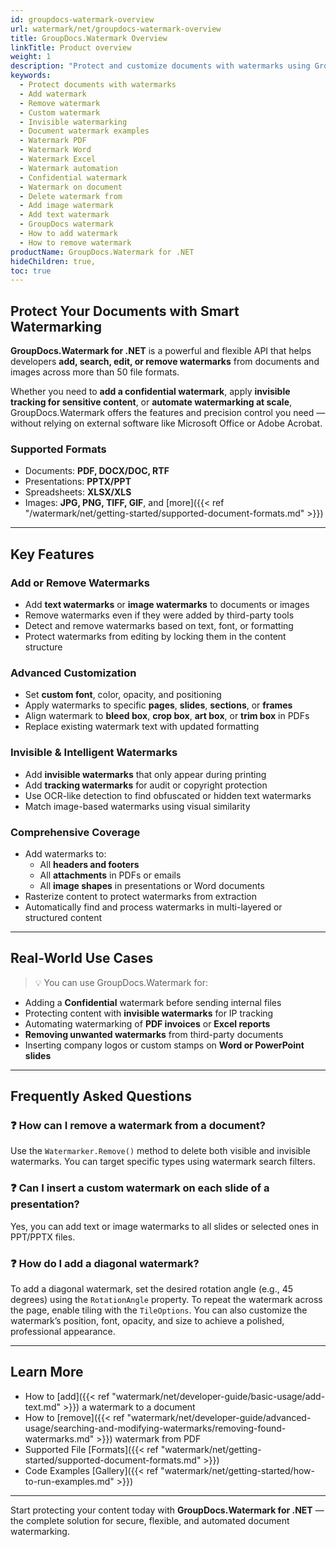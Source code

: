 ```yaml
---
id: groupdocs-watermark-overview
url: watermark/net/groupdocs-watermark-overview
title: GroupDocs.Watermark Overview
linkTitle: Product overview
weight: 1
description: "Protect and customize documents with watermarks using GroupDocs.Watermark for .NET. Add, remove, search, and manage visible or invisible watermarks in over 50 document formats including PDF, Word, Excel, PowerPoint, and images."
keywords: 
  - Protect documents with watermarks
  - Add watermark
  - Remove watermark
  - Custom watermark
  - Invisible watermarking
  - Document watermark examples
  - Watermark PDF
  - Watermark Word
  - Watermark Excel
  - Watermark automation
  - Confidential watermark
  - Watermark on document
  - Delete watermark from
  - Add image watermark
  - Add text watermark
  - GroupDocs watermark
  - How to add watermark
  - How to remove watermark
productName: GroupDocs.Watermark for .NET
hideChildren: true,
toc: true
---
```


## Protect Your Documents with Smart Watermarking

**GroupDocs.Watermark for .NET** is a powerful and flexible API that helps developers **add, search, edit, or remove watermarks** from documents and images across more than 50 file formats.

Whether you need to **add a confidential watermark**, apply **invisible tracking for sensitive content**, or **automate watermarking at scale**, GroupDocs.Watermark offers the features and precision control you need — without relying on external software like Microsoft Office or Adobe Acrobat.

### Supported Formats

- Documents: **PDF, DOCX/DOC, RTF**
- Presentations: **PPTX/PPT**
- Spreadsheets: **XLSX/XLS**
- Images: **JPG, PNG, TIFF, GIF**, and [more]({{< ref "/watermark/net/getting-started/supported-document-formats.md" >}}) 

---

## Key Features

### Add or Remove Watermarks

- Add **text watermarks** or **image watermarks** to documents or images
- Remove watermarks even if they were added by third-party tools
- Detect and remove watermarks based on text, font, or formatting
- Protect watermarks from editing by locking them in the content structure

### Advanced Customization

- Set **custom font**, color, opacity, and positioning
- Apply watermarks to specific **pages**, **slides**, **sections**, or **frames**
- Align watermark to **bleed box**, **crop box**, **art box**, or **trim box** in PDFs
- Replace existing watermark text with updated formatting

### Invisible & Intelligent Watermarks

- Add **invisible watermarks** that only appear during printing
- Add **tracking watermarks** for audit or copyright protection
- Use OCR-like detection to find obfuscated or hidden text watermarks
- Match image-based watermarks using visual similarity

### Comprehensive Coverage

- Add watermarks to:
  - All **headers and footers**
  - All **attachments** in PDFs or emails
  - All **image shapes** in presentations or Word documents
- Rasterize content to protect watermarks from extraction
- Automatically find and process watermarks in multi-layered or structured content

---

## Real-World Use Cases

> 💡 You can use GroupDocs.Watermark for:

- Adding a **Confidential** watermark before sending internal files
- Protecting content with **invisible watermarks** for IP tracking
- Automating watermarking of **PDF invoices** or **Excel reports**
- **Removing unwanted watermarks** from third-party documents
- Inserting company logos or custom stamps on **Word or PowerPoint slides**

---

## Frequently Asked Questions

### ❓ How can I remove a watermark from a document?

Use the `Watermarker.Remove()` method to delete both visible and invisible watermarks. You can target specific types using watermark search filters.

### ❓ Can I insert a custom watermark on each slide of a presentation?

Yes, you can add text or image watermarks to all slides or selected ones in PPT/PPTX files.

### ❓ How do I add a diagonal watermark?

To add a diagonal watermark, set the desired rotation angle (e.g., 45 degrees) using the `RotationAngle` property. To repeat the watermark across the page, enable tiling with the `TileOptions`. You can also customize the watermark’s position, font, opacity, and size to achieve a polished, professional appearance.

---

## Learn More

- How to [add]({{< ref "watermark/net/developer-guide/basic-usage/add-text.md" >}}) a watermark to a document
- How to [remove]({{< ref "watermark/net/developer-guide/advanced-usage/searching-and-modifying-watermarks/removing-found-watermarks.md" >}}) watermark from PDF
- Supported File [Formats]({{< ref "watermark/net/getting-started/supported-document-formats.md" >}})
- Code Examples [Gallery]({{< ref "watermark/net/getting-started/how-to-run-examples.md" >}})

---

Start protecting your content today with **GroupDocs.Watermark for .NET** — the complete solution for secure, flexible, and automated document watermarking.

